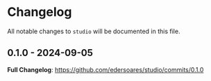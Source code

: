 # Changelog

All notable changes to `studio` will be documented in this file.

## 0.1.0 - 2024-09-05

**Full Changelog**: https://github.com/edersoares/studio/commits/0.1.0
